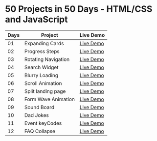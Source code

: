 # 50 Projects in 50 Days - HTML/CSS and JavaScript

| Days | Project             | Live Demo                                                |
| ---- | ------------------- | -------------------------------------------------------- |
| 01   | Expanding Cards     | [Live Demo](https://expending-cards.netlify.app/)        |
| 02   | Progress Steps      | [Live Demo](https://progress-step-js.netlify.app/)       |
| 03   | Rotating Navigation | [Live Demo](https://rotating-navigation-js.netlify.app/) |
| 04   | Search Widget       | [Live Demo](https://search-widget-js.netlify.app/)       |
| 05   | Blurry Loading      | [Live Demo](https://blurry-loading-js.netlify.app/)      |
| 06   | Scroll Animation    | [Live Demo](https://scroll-animation-js.netlify.app/)    |
| 07   | Split landing page  | [Live Demo](https://split-landingpage-js.netlify.app/)   |
| 08   | Form Wave Animation | [Live Demo](https://input-wave-animation.netlify.app/)   |
| 09   | Sound Board         | [Live Demo](https://sounds-board.netlify.app/)           |
| 10   | Dad Jokes           | [Live Demo](https://dad-jokes-js.netlify.app/)           |
| 11   | Event keyCodes      | [Live Demo](https://event-keycodes-js.netlify.app/)      |
| 12   | FAQ Collapse        | [Live Demo](https://faq-collapse-js.netlify.app/)        |
